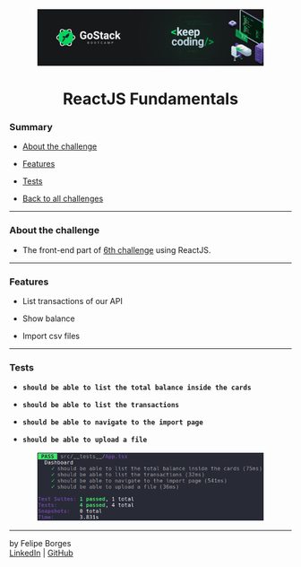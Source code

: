 <div align="center">
	<a href="https://rocketseat.com.br/gostack" target="_blank">
		<img src="../.github/gostackimg.png" alt="Logo" style="max-width:80%"/>
	</a>
</div>

<div align="center">
	<h1>ReactJS Fundamentals</h1>
</div>

### Summary

- [About the challenge](#about-the-challenge)

- [Features](#Features)

- [Tests](#Tests)

- [Back to all challenges](https://github.com/felipejsborges/gostack_bootcamp_challenges)
<hr>

### About the challenge

- The front-end part of [6th challenge](https://github.com/felipejsborges/gostack_bootcamp_challenges/tree/master/06_db_and_files_upload) using ReactJS.
<hr>

### Features

- List transactions of our API

- Show balance

- Import csv files
<hr>

### Tests

- **`should be able to list the total balance inside the cards`**

- **`should be able to list the transactions`**

- **`should be able to navigate to the import page`**

- **`should be able to upload a file`**

<div align="center" style="margin-top: 16px;">	
	<img src="./.github/tests.png" alt="tests" style="max-width:80%"/>
</div>
<hr>

by Felipe Borges<br>
[LinkedIn](https://www.linkedin.com/in/felipejsborges) | [GitHub](https://github.com/felipejsborges)
